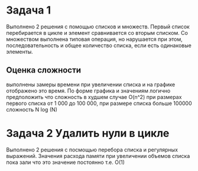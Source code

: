 # Задача 1
Выполнено 2 решения с помощью списков и множеств. 
Первый список перебирается в цикле и элемент сравнивается со вторым списком.
Со множеством выполнена типовая операция, но нарушается при этом, последовательность и общее количество списка, если есть одинаковые элементы.

## Оценка сложности
выполнены замеры времени при увеличении списка и на графике отображено это время. По форме графика и значениям логично предположить что сложность в худшем случае O(n^2) при размерах первого списка от 1 000 до 100 000, при размере списка больше 100000 сложность N log (N)

# Задача 2 Удалить нули в цикле
Выполнено 2 решения с посмощью перебора списка и регулярных выражений.
Значения расхода памяти при увеличении объемов списка пока зали что это значение постоянно т.е. O(1)
